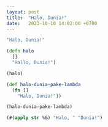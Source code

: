 ```yaml
---
layout: post
title:  "Halo, Dunia!"
date:   2023-10-10 14:02:00 +0700
---
```


```clojure
"Halo, Dunia!"
```
```clojure
(defn halo
  []
  "Hallo, Dunia!")

(halo)
```
```clojure
(def halo-dunia-pake-lambda
  (fn []
    "Halo, Dunia!"))

(halo-dunia-pake-lambda)
```
```clojure
(#(apply str %&) "Halo, " "Dunia!")
```